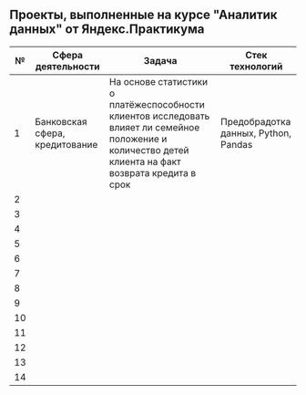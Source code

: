 ## Проекты, выполненные на курсе "Аналитик данных" от Яндекс.Практикума

|  № |  Сфера деятельности |  Задача | Стек технологий  |
|---|---|---|---|
| 1  | Банковская сфера, кредитование  | На основе статистики о платёжеспособности клиентов исследовать влияет ли семейное положение и количество детей клиента на факт возврата кредита в срок  | Предобрадотка данных, Python, Pandas  | 
| 2 |   |   |   | 
| 3  |   |   |   | 
| 4  |   |   |   |
| 5  |   |   |   |
| 6  |   |   |   |
| 7  |   |   |   |
| 8  |   |   |   |
| 9  |   |   |   |
| 10  |   |   |   |
| 11  |   |   |   |
| 12  |   |   |   |
| 13  |   |   |   |
| 14  |   |   |   |
